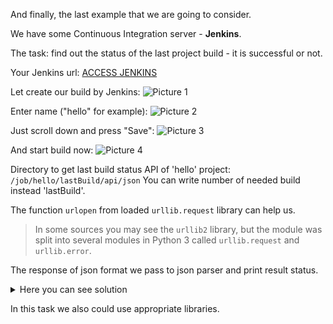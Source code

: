 And finally, the last example that we are going to consider.

We have some Continuous Integration server - **Jenkins**.

The task: find out the status of the last project build - it is successful or not.

Your Jenkins url:
[ACCESS JENKINS]({{TRAFFIC_HOST1_8080}})

Let create our build by Jenkins:
![Picture 1](/assets/step1.png)

Enter name ("hello" for example):
![Picture 2](/assets/step2.png)

Just scroll down and press "Save":
![Picture 3](/assets/step3.png)

And start build now:
![Picture 4](/assets/step4.png)

Directory to get last build status API of 'hello' project:
<code>/job/hello/lastBuild/api/json</code>
You can write number of needed build instead 'lastBuild'.

The function <code>urlopen</code> from loaded <code>urllib.request</code> library can help us.

> In some sources you may see the <code>urllib2</code> library, but the 
> module was split into several modules in Python 3 called 
> <code>urllib.request</code> and <code>urllib.error</code>.

The response of json format we pass to json parser and print result status.

<details> <summary>Here you can see solution</summary>

```
import json, urllib.request

jenkins_url = ('{{TRAFFIC_HOST1_8080}}')
jenkins_job = ('/job/hello/lastBuild/api/json')

data = json.load(urllib.request.urlopen(jenkins_url + jenkins_job))
print(data['result'])
```
</details>

In this task we also could use appropriate libraries.